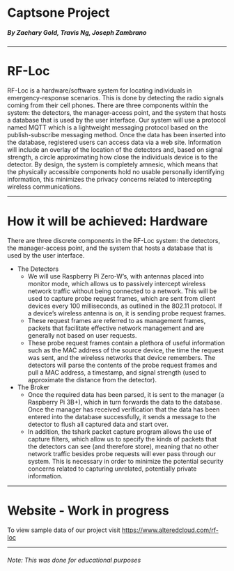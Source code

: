 # Captsone Project 
##### By Zachary Gold, Travis Ng, Joseph Zambrano

----

# RF-Loc 
RF-Loc is a hardware/software system for locating individuals in emergency-response scenarios. This is done by detecting the radio signals coming from their cell phones. There are three components within the system: the detectors, the manager-access point, and the system that hosts a database that is used by the user interface. Our system will use a protocol named MQTT which is a lightweight messaging protocol based on the publish-subscribe messaging method. Once the data has been inserted into the database, registered users can access data via a web site. Information will include an overlay of the location of the detectors and, based on signal strength, a circle approximating how close the individuals device is to the detector. By design, the system is completely amnesic, which means that the physically accessible components hold no usable personally identifying information, this minimizes the privacy concerns related to intercepting wireless communications.

----

# How it will be achieved: Hardware
There are three discrete components in the RF-Loc system: the detectors, the manager-access point, and the system that hosts a database that is used by the user interface.  
* The Detectors
	* We will use Raspberry Pi Zero-W’s, with antennas placed into monitor mode, which allows us to passively intercept wireless network traffic without being connected to a network. This will be used to capture probe request frames, which are sent from client devices every 100 milliseconds, as outlined in the 802.11 protocol. If a device’s wireless antenna is on, it is sending probe request frames.
	* These request frames are referred to as management frames, packets that facilitate effective network management and are generally not based on user requests. 
	* These probe request frames contain a plethora of useful information such as the MAC address of the source device, the time the request was sent, and the wireless networks that device remembers. The detectors will parse the contents of the probe request frames and pull a MAC address, a timestamp, and signal strength (used to approximate the distance from the detector). 
* The Broker
	* Once the required data has been parsed, it is sent to the manager (a Raspberry Pi 3B+), which in turn forwards the data to the database. Once the manager has received verification that the data has been entered into the database successfully, it sends a message to the detector to flush all captured data and start over. 
	* In addition, the tshark packet capture program allows the use of capture filters, which allow us to specify the kinds of packets that the detectors can see (and therefore store), meaning that no other network traffic besides probe requests will ever pass through our system. This is necessary in order to minimize the potential security concerns related to capturing unrelated, potentially private information. 

----

# Website - Work in progress
To view sample data of our project visit https://www.alteredcloud.com/rf-loc

----

###### Note: This was done for educational purposes

